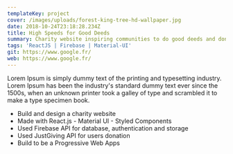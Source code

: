 ```yaml
---
templateKey: project
cover: /images/uploads/forest-king-tree-hd-wallpaper.jpg
date: 2018-10-24T23:18:28.234Z
title: High Speeds for Good Deeds
summary: Charity website inspiring communities to do good deeds and donate to charity through sport.
tags: 'ReactJS | Firebase | Material-UI'
git: https://www.google.fr/
web: https://www.google.fr/
---
```


Lorem Ipsum is simply dummy text of the printing and typesetting industry. Lorem Ipsum has been the industry's standard dummy text ever since the 1500s, when an unknown printer took a galley of type and scrambled it to make a type specimen book.

- Build and design a charity website
- Made with React.js - Material UI - Styled Components
- Used Firebase API for database, authentication and storage
- Used JustGiving API for users donation
- Build to be a Progressive Web Apps
